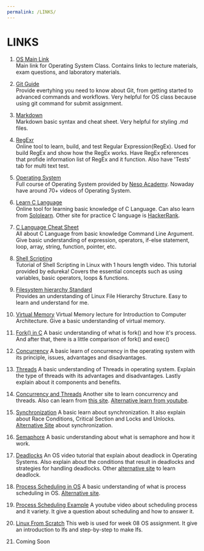 ```yaml
---
permalink: /LINKS/
---
```


# **LINKS**

1. [OS Main Link](https://os.vlsm.org/)<br>
Main link for Operating System Class.
Contains links to lecture materials, exam questions, and laboratory materials.

2. [Git Guide](https://github.com/git-guides/)<br>
Provide evertyhing you need to know about Git, from getting started to advanced commands and workflows.
Very helpful for OS class because using git command for submit assignment.

3. [Markdown](https://www.markdownguide.org/)<br>
Markdown basic syntax and cheat sheet.
Very helpful for styling .md files.

4. [RegExr](https://regexr.com/)<br>
Online tool to learn, build, and test Regular Expression(RegEx).
Used for build RegEx and show how the RegEx works.
Have RegEx references that profide information list of RegEx and it function.
Also have 'Tests' tab for multi text test.

5. [Operating System](https://www.youtube.com/playlist?list=PLBlnK6fEyqRiVhbXDGLXDk_OQAeuVcp2O)<br>
Full course of Operating System provided by [Neso Academy](https://www.youtube.com/c/nesoacademy).
Nowaday have around 70+ videos of Operating System.
 
6. [Learn C Language](https://www.learn-c.org/)<br>
Online tool for learning basic knowledge of C Language.
Can also learn from [Sololearn](https://www.sololearn.com/).
Other site for practice C language is [HackerRank](https://www.hackerrank.com/). 

7. [C Language Cheat Sheet](https://developerinsider.co/c-programming-language-cheat-sheet/)<br>
All about C Language from basic knowledge Command Line Argument.
Give basic understanding of expression, operators, if-else statement, loop, array, string, function, pointer, etc.

8. [Shell Scripting](https://www.youtube.com/watch?v=GtovwKDemnI&t=2s)<br>
Tutorial of Shell Scripting in Linux with 1 hours length video.
This tutorial provided by edureka!
Covers the essential concepts such as using variables, basic operators, loops & functions.

9. [Filesystem hierarchy Standard](https://www.geeksforgeeks.org/linux-file-hierarchy-structure/)<br>
Provides an understanding of Linux File Hierarchy Structure.
Easy to learn and understand for me.

10. [Virtual Memory](https://www.youtube.com/playlist?list=PLiwt1iVUib9s2Uo5BeYmwkDFUh70fJPxX)
Virtual Memory lecture for Introduction to Computer Architecture.
Give a basic understanding of virtual memory.

11. [Fork() in C](https://www.geeksforgeeks.org/fork-system-call/)
A basic understanding of what is fork() and how it's process.
And after that, there is a little comparison of fork() and exec()

12. [Concurrency](https://www.javatpoint.com/concurrency-in-operating-system)
A basic learn of concurrency in the operating system with its principle,
issues, advantages and disadvantages.

13. [Threads](https://www.javatpoint.com/threads-in-operating-system)
A basic understanding of Threads in operating system.
Explain the type of threads with its advantages and disadvantages.
Lastly explain about it components and benefits.

14. [Concurrency and Threads](https://applied-programming.github.io/Operating-Systems-Notes/3-Threads-and-Concurrency/)
Another site to learn concurrency and threads.
Also can learn from [this site](https://medium.com/@akhandmishra/operating-system-threads-and-concurrency-aec2036b90f8).
[Alternative learn from youtube](https://www.youtube.com/watch?v=olYdb0DdGtM).

15. [Synchronization](https://www.youtube.com/watch?v=ZQb3DRy0g8U)
A basic learn about synchronization.
It also explain about Race Conditions, Critical Section and Locks and Unlocks.
[Alternative Site](https://www.studytonight.com/operating-system/process-synchronization) about synchronization.

16. [Semaphore](https://www.youtube.com/watch?v=ukM_zzrIeXs)
A basic understanding about what is semaphore and how it work.

17. [Deadlocks](https://www.youtube.com/watch?v=UVo9mGARkhQ)
An OS video tutorial that explain about deadlock in Operating Systems.
Also explain about the conditions that result in deadlocks and strategies for handling deadlocks.
Other [alternative site](https://www.guru99.com/deadlock-in-operating-system.html) to learn deadlock.

18. [Process Scheduling in OS](https://www.tutorialspoint.com/operating_system/os_process_scheduling.htm)
A basic understanding of what is process scheduling in OS.
[Alternative site](https://www.geeksforgeeks.org/cpu-scheduling-in-operating-systems/).

19. [Process Scheduling Example](https://www.youtube.com/watch?v=exlaEOVRWQM)
A youtube video about scheduling process and it variety.
It give a question about scheduling and how to answer it.

20. [Linux From Scratch](https://www.linuxfromscratch.org/lfs/view/11.0/)
This web is used for week 08 OS assignment.
It give an introduction to lfs and step-by-step to make lfs.

21. Coming Soon
